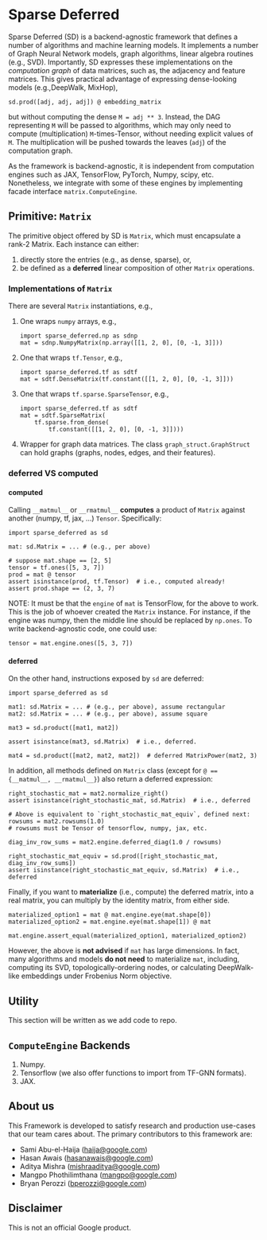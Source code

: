 # Sparse Deferred

Sparse Deferred (SD) is a backend-agnostic framework that defines a number of
algorithms and machine learning models. It implements a number of Graph Neural
Network models, graph algorithms, linear algebra routines (e.g., SVD).
Importantly, SD expresses these implementations on the *computation graph* of
data matrices, such as, the adjacency and feature matrices.
This gives practical advantage of expressing dense-looking models (e.g.,DeepWalk, MixHop),
```
sd.prod([adj, adj, adj]) @ embedding_matrix
```
but without computing the dense `M = adj ** 3`. Instead, the DAG representing `M` will be passed to algorithms, which may only need to compute (multiplication) `M`-times-Tensor, without needing explicit values of `M`. The multiplication will be pushed towards the leaves (`adj`) of the computation graph.


As the framework is backend-agnostic, it is independent from computation engines
such as JAX, TensorFlow,
PyTorch, Numpy, scipy, etc. Nonetheless, we integrate with some of these
engines by implementing facade interface `matrix.ComputeEngine`.

## Primitive: `Matrix`

The primitive object offered by SD is `Matrix`, which must encapsulate a rank-2
Matrix. Each instance can either:

1. directly store the entries (e.g., as dense, sparse), or,
1. be defined as a **deferred** linear composition of other `Matrix` operations.

### Implementations of `Matrix`

There are several `Matrix` instantiations, e.g.,

1. One wraps `numpy` arrays, e.g.,
   
   ```
   import sparse_deferred.np as sdnp
   mat = sdnp.NumpyMatrix(np.array([[1, 2, 0], [0, -1, 3]]))
   ```
1. One that wraps `tf.Tensor`, e.g.,
   
   ```
   import sparse_deferred.tf as sdtf
   mat = sdtf.DenseMatrix(tf.constant([[1, 2, 0], [0, -1, 3]]))
   ```
1. One that wraps `tf.sparse.SparseTensor`, e.g.,
   
   ```
   import sparse_deferred.tf as sdtf
   mat = sdtf.SparseMatrix(
       tf.sparse.from_dense(
           tf.constant([[1, 2, 0], [0, -1, 3]])))
   ```
1. Wrapper for graph data matrices. The class `graph_struct.GraphStruct` can
   hold graphs (graphs, nodes, edges, and their features).

### **deferred** VS **computed**

#### **computed**
Calling `__matmul__` or `__rmatmul__` **computes** a product of
`Matrix` against another (numpy, tf, jax, ...) `Tensor`. Specifically:

```
import sparse_deferred as sd

mat: sd.Matrix = ... # (e.g., per above)

# suppose mat.shape == [2, 5]
tensor = tf.ones([5, 3, 7])
prod = mat @ tensor
assert isinstance(prod, tf.Tensor)  # i.e., computed already!
assert prod.shape == (2, 3, 7)
```

NOTE: It must be that the `engine` of `mat` is TensorFlow, for the above to
work. This is the job of whoever created the `Matrix` instance. For instance,
if the engine was numpy, then the middle line should be replaced by `np.ones`.
To write backend-agnostic code, one could use:
```
tensor = mat.engine.ones([5, 3, 7])
```

#### **deferred**
On the other hand, instructions exposed by `sd` are deferred:

```
import sparse_deferred as sd

mat1: sd.Matrix = ... # (e.g., per above), assume rectangular
mat2: sd.Matrix = ... # (e.g., per above), assume square

mat3 = sd.product([mat1, mat2])

assert isinstance(mat3, sd.Matrix)  # i.e., deferred.

mat4 = sd.product([mat2, mat2, mat2])  # deferred MatrixPower(mat2, 3)
```

In addition, all methods defined on `Matrix` class (except for
`@ == {__matmul__, __rmatmul__}`) also return a deferred expression:

```
right_stochastic_mat = mat2.normalize_right()
assert isinstance(right_stochastic_mat, sd.Matrix)  # i.e., deferred

# Above is equivalent to `right_stochastic_mat_equiv`, defined next:
rowsums = mat2.rowsums(1.0)
# rowsums must be Tensor of tensorflow, numpy, jax, etc.

diag_inv_row_sums = mat2.engine.deferred_diag(1.0 / rowsums)

right_stochastic_mat_equiv = sd.prod([right_stochastic_mat, diag_inv_row_sums])
assert isinstance(right_stochastic_mat_equiv, sd.Matrix)  # i.e., deferred
```

Finally, if you want to **materialize** (i.e., compute) the deferred matrix,
into a real matrix, you can multiply by the identity matrix, from either side.

```
materialized_option1 = mat @ mat.engine.eye(mat.shape[0])
materialized_option2 = mat.engine.eye(mat.shape[1]) @ mat

mat.engine.assert_equal(materialized_option1, materialized_option2)
```
However, the above is **not advised** if `mat` has large dimensions. In fact,
many algorithms and models **do not need** to materialize `mat`, including,
computing its SVD, topologically-ordering nodes, or calculating DeepWalk-like
embeddings under Frobenius Norm objective.

## Utility

This section will be written as we add code to repo.

## `ComputeEngine` Backends

1. Numpy.
1. Tensorflow (we also offer functions to import from TF-GNN formats).
1. JAX.

## About us
This Framework is developed to satisfy research and production use-cases that
our team cares about. The primary contributors to this framework are:
* Sami Abu-el-Haija (haija@google.com)
* Hasan Awais (hasanawais@google.com)
* Aditya Mishra (mishraaditya@google.com)
* Mangpo Phothilimthana (mangpo@google.com)
* Bryan Perozzi (bperozzi@google.com)

## Disclaimer

This is not an official Google product.
